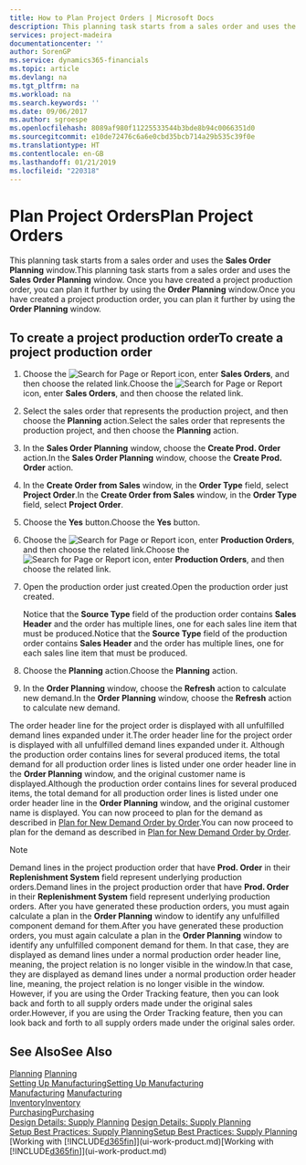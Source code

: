```yaml
---
title: How to Plan Project Orders | Microsoft Docs
description: This planning task starts from a sales order and uses the **Sales Order Planning** window. Once you have created a project production order, you can plan it further by using the **Order Planning** window.
services: project-madeira
documentationcenter: ''
author: SorenGP
ms.service: dynamics365-financials
ms.topic: article
ms.devlang: na
ms.tgt_pltfrm: na
ms.workload: na
ms.search.keywords: ''
ms.date: 09/06/2017
ms.author: sgroespe
ms.openlocfilehash: 8089af980f11225533544b3bde8b94c0066351d0
ms.sourcegitcommit: e10de72476c6a6e0cbd35bcb714a29b535c39f0e
ms.translationtype: HT
ms.contentlocale: en-GB
ms.lasthandoff: 01/21/2019
ms.locfileid: "220318"
---
```

# <a name="plan-project-orders"></a><span data-ttu-id="4e0bc-104">Plan Project Orders</span><span class="sxs-lookup"><span data-stu-id="4e0bc-104">Plan Project Orders</span></span>
<span data-ttu-id="4e0bc-105">This planning task starts from a sales order and uses the **Sales Order Planning** window.</span><span class="sxs-lookup"><span data-stu-id="4e0bc-105">This planning task starts from a sales order and uses the **Sales Order Planning** window.</span></span> <span data-ttu-id="4e0bc-106">Once you have created a project production order, you can plan it further by using the **Order Planning** window.</span><span class="sxs-lookup"><span data-stu-id="4e0bc-106">Once you have created a project production order, you can plan it further by using the **Order Planning** window.</span></span>  

## <a name="to-create-a-project-production-order"></a><span data-ttu-id="4e0bc-107">To create a project production order</span><span class="sxs-lookup"><span data-stu-id="4e0bc-107">To create a project production order</span></span>  

1.  <span data-ttu-id="4e0bc-108">Choose the ![Search for Page or Report](media/ui-search/search_small.png "Search for Page or Report icon") icon, enter **Sales Orders**, and then choose the related link.</span><span class="sxs-lookup"><span data-stu-id="4e0bc-108">Choose the ![Search for Page or Report](media/ui-search/search_small.png "Search for Page or Report icon") icon, enter **Sales Orders**, and then choose the related link.</span></span>  
2.  <span data-ttu-id="4e0bc-109">Select the sales order that represents the production project, and then choose the **Planning** action.</span><span class="sxs-lookup"><span data-stu-id="4e0bc-109">Select the sales order that represents the production project, and then choose the **Planning** action.</span></span>  
4.  <span data-ttu-id="4e0bc-110">In the **Sales Order Planning** window, choose  the **Create Prod. Order** action.</span><span class="sxs-lookup"><span data-stu-id="4e0bc-110">In the **Sales Order Planning** window, choose  the **Create Prod. Order** action.</span></span>  
5.  <span data-ttu-id="4e0bc-111">In the **Create Order from Sales** window, in the **Order Type** field, select **Project Order**.</span><span class="sxs-lookup"><span data-stu-id="4e0bc-111">In the **Create Order from Sales** window, in the **Order Type** field, select **Project Order**.</span></span>  
6.  <span data-ttu-id="4e0bc-112">Choose the **Yes** button.</span><span class="sxs-lookup"><span data-stu-id="4e0bc-112">Choose the **Yes** button.</span></span>  
7.  <span data-ttu-id="4e0bc-113">Choose the ![Search for Page or Report](media/ui-search/search_small.png "Search for Page or Report icon") icon, enter **Production Orders**, and then choose the related link.</span><span class="sxs-lookup"><span data-stu-id="4e0bc-113">Choose the ![Search for Page or Report](media/ui-search/search_small.png "Search for Page or Report icon") icon, enter **Production Orders**, and then choose the related link.</span></span>
8. <span data-ttu-id="4e0bc-114">Open the production order just created.</span><span class="sxs-lookup"><span data-stu-id="4e0bc-114">Open the production order just created.</span></span>  

    <span data-ttu-id="4e0bc-115">Notice that the **Source Type** field of the production order contains **Sales Header** and the order has multiple lines, one for each sales line item that must be produced.</span><span class="sxs-lookup"><span data-stu-id="4e0bc-115">Notice that the **Source Type** field of the production order contains **Sales Header** and the order has multiple lines, one for each sales line item that must be produced.</span></span>  
9. <span data-ttu-id="4e0bc-116">Choose the **Planning** action.</span><span class="sxs-lookup"><span data-stu-id="4e0bc-116">Choose the **Planning** action.</span></span>
10. <span data-ttu-id="4e0bc-117">In the **Order Planning** window, choose the **Refresh** action to calculate new demand.</span><span class="sxs-lookup"><span data-stu-id="4e0bc-117">In the **Order Planning** window, choose the **Refresh** action to calculate new demand.</span></span>  

<span data-ttu-id="4e0bc-118">The order header line for the project order is displayed with all unfulfilled demand lines expanded under it.</span><span class="sxs-lookup"><span data-stu-id="4e0bc-118">The order header line for the project order is displayed with all unfulfilled demand lines expanded under it.</span></span> <span data-ttu-id="4e0bc-119">Although the production order contains lines for several produced items, the total demand for all production order lines is listed under one order header line in the **Order Planning** window, and the original customer name is displayed.</span><span class="sxs-lookup"><span data-stu-id="4e0bc-119">Although the production order contains lines for several produced items, the total demand for all production order lines is listed under one order header line in the **Order Planning** window, and the original customer name is displayed.</span></span> <span data-ttu-id="4e0bc-120">You can now proceed to plan for the demand as described in [Plan for New Demand Order by Order](production-how-to-plan-for-new-demand.md).</span><span class="sxs-lookup"><span data-stu-id="4e0bc-120">You can now proceed to plan for the demand as described in [Plan for New Demand Order by Order](production-how-to-plan-for-new-demand.md).</span></span>  

> [!NOTE]  
>  <span data-ttu-id="4e0bc-121">Demand lines in the project production order that have **Prod. Order** in their **Replenishment System** field represent underlying production orders.</span><span class="sxs-lookup"><span data-stu-id="4e0bc-121">Demand lines in the project production order that have **Prod. Order** in their **Replenishment System** field represent underlying production orders.</span></span> <span data-ttu-id="4e0bc-122">After you have generated these production orders, you must again calculate a plan in the **Order Planning** window to identify any unfulfilled component demand for them.</span><span class="sxs-lookup"><span data-stu-id="4e0bc-122">After you have generated these production orders, you must again calculate a plan in the **Order Planning** window to identify any unfulfilled component demand for them.</span></span> <span data-ttu-id="4e0bc-123">In that case, they are displayed as demand lines under a normal production order header line, meaning, the project relation is no longer visible in the window.</span><span class="sxs-lookup"><span data-stu-id="4e0bc-123">In that case, they are displayed as demand lines under a normal production order header line, meaning, the project relation is no longer visible in the window.</span></span> <span data-ttu-id="4e0bc-124">However, if you are using the Order Tracking feature, then you can look back and forth to all supply orders made under the original sales order.</span><span class="sxs-lookup"><span data-stu-id="4e0bc-124">However, if you are using the Order Tracking feature, then you can look back and forth to all supply orders made under the original sales order.</span></span>  

## <a name="see-also"></a><span data-ttu-id="4e0bc-125">See Also</span><span class="sxs-lookup"><span data-stu-id="4e0bc-125">See Also</span></span>
<span data-ttu-id="4e0bc-126">[Planning](production-planning.md) </span><span class="sxs-lookup"><span data-stu-id="4e0bc-126">[Planning](production-planning.md) </span></span>  
[<span data-ttu-id="4e0bc-127">Setting Up Manufacturing</span><span class="sxs-lookup"><span data-stu-id="4e0bc-127">Setting Up Manufacturing</span></span>](production-configure-production-processes.md)  
<span data-ttu-id="4e0bc-128">[Manufacturing](production-manage-manufacturing.md)  </span><span class="sxs-lookup"><span data-stu-id="4e0bc-128">[Manufacturing](production-manage-manufacturing.md)  </span></span>  
[<span data-ttu-id="4e0bc-129">Inventory</span><span class="sxs-lookup"><span data-stu-id="4e0bc-129">Inventory</span></span>](inventory-manage-inventory.md)  
[<span data-ttu-id="4e0bc-130">Purchasing</span><span class="sxs-lookup"><span data-stu-id="4e0bc-130">Purchasing</span></span>](purchasing-manage-purchasing.md)  
<span data-ttu-id="4e0bc-131">[Design Details: Supply Planning](design-details-supply-planning.md) </span><span class="sxs-lookup"><span data-stu-id="4e0bc-131">[Design Details: Supply Planning](design-details-supply-planning.md) </span></span>  
[<span data-ttu-id="4e0bc-132">Setup Best Practices: Supply Planning</span><span class="sxs-lookup"><span data-stu-id="4e0bc-132">Setup Best Practices: Supply Planning</span></span>](setup-best-practices-supply-planning.md)  
<span data-ttu-id="4e0bc-133">[Working with [!INCLUDE[d365fin](includes/d365fin_md.md)]](ui-work-product.md)</span><span class="sxs-lookup"><span data-stu-id="4e0bc-133">[Working with [!INCLUDE[d365fin](includes/d365fin_md.md)]](ui-work-product.md)</span></span>
